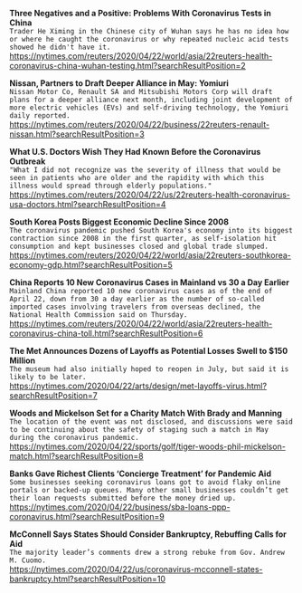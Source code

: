 **Three Negatives and a Positive: Problems With Coronavirus Tests in China**\
`Trader He Ximing in the Chinese city of Wuhan says he has no idea how or where he caught the coronavirus or why repeated nucleic acid tests showed he didn't have it.`\
https://nytimes.com/reuters/2020/04/22/world/asia/22reuters-health-coronavirus-china-wuhan-testing.html?searchResultPosition=2

**Nissan, Partners to Draft Deeper Alliance in May: Yomiuri**\
`Nissan Motor Co, Renault SA and Mitsubishi Motors Corp will draft plans for a deeper alliance next month, including joint development of more electric vehicles (EVs) and self-driving technology, the Yomiuri daily reported.`\
https://nytimes.com/reuters/2020/04/22/business/22reuters-renault-nissan.html?searchResultPosition=3

**What U.S. Doctors Wish They Had Known Before the Coronavirus Outbreak**\
`"What I did not recognize was the severity of illness that would be seen in patients who are older and the rapidity with which this illness would spread through elderly populations."`\
https://nytimes.com/reuters/2020/04/22/us/22reuters-health-coronavirus-usa-doctors.html?searchResultPosition=4

**South Korea Posts Biggest Economic Decline Since 2008**\
`The coronavirus pandemic pushed South Korea's economy into its biggest contraction since 2008 in the first quarter, as self-isolation hit consumption and kept businesses closed and global trade slumped.`\
https://nytimes.com/reuters/2020/04/22/world/asia/22reuters-southkorea-economy-gdp.html?searchResultPosition=5

**China Reports 10 New Coronavirus Cases in Mainland vs 30 a Day Earlier**\
`Mainland China reported 10 new coronavirus cases as of the end of April 22, down from 30 a day earlier as the number of so-called imported cases involving travelers from overseas declined, the National Health Commission said on Thursday. `\
https://nytimes.com/reuters/2020/04/22/world/asia/22reuters-health-coronavirus-china-toll.html?searchResultPosition=6

**The Met Announces Dozens of Layoffs as Potential Losses Swell to $150 Million**\
`The museum had also initially hoped to reopen in July, but said it is likely to be later.`\
https://nytimes.com/2020/04/22/arts/design/met-layoffs-virus.html?searchResultPosition=7

**Woods and Mickelson Set for a Charity Match With Brady and Manning**\
`The location of the event was not disclosed, and discussions were said to be continuing about the safety of staging such a match in May during the coronavirus pandemic.`\
https://nytimes.com/2020/04/22/sports/golf/tiger-woods-phil-mickelson-match.html?searchResultPosition=8

**Banks Gave Richest Clients ‘Concierge Treatment’ for Pandemic Aid**\
`Some businesses seeking coronavirus loans got to avoid flaky online portals or backed-up queues. Many other small businesses couldn’t get their loan requests submitted before the money dried up.`\
https://nytimes.com/2020/04/22/business/sba-loans-ppp-coronavirus.html?searchResultPosition=9

**McConnell Says States Should Consider Bankruptcy, Rebuffing Calls for Aid**\
`The majority leader’s comments drew a strong rebuke from Gov. Andrew M. Cuomo.`\
https://nytimes.com/2020/04/22/us/coronavirus-mcconnell-states-bankruptcy.html?searchResultPosition=10

